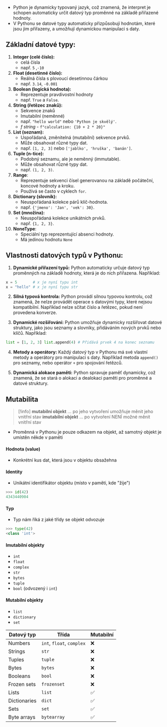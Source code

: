 - Python je dynamicky typovaný jazyk, což znamená, že interpret je schopen automaticky určit datový typ proměnné na základě přiřazené hodnoty. 
- V Pythonu se datové typy automaticky přizpůsobují hodnotám, které jsou jim přiřazeny, a umožňují dynamickou manipulaci s daty.
## Základní datové typy:
1. **Integer (celé číslo):** 
	- celá čísla
	- např. `5` ,`-10`
2. **Float (desetinné číslo):** 
	- Reálná čísla s plovoucí desetinnou čárkou
	- např. `3.14`, `-0.001`
3. **Boolean (logická hodnota):** 
	- Reprezentuje pravdivostní hodnoty 
	- např. `True` a `False`.
4. **String (řetězec znaků):** 
	- Sekvence znaků
	- Imutabilní (neměnné)
	- např. `"hello world"` nebo `'Python je skvělý'`.
	- *f string* - `f"calculation: {10 + 2 * 20}"`
1. **List (seznam):**
	- Uspořádaná, změnitelná (mutabilní) sekvence prvků.
	- Může obsahovat různé typy dat.
	- např. `[1, 2, 3]` nebo `['jablko', 'hruška', 'banán']`.
2. **Tuple (n-tice):**
	- Podobný seznamu, ale je neměnný (immutable).
	- Může obsahovat různé typy dat.
	- např. `(1, 2, 3)`.
3. **Range**:
	- Reprezentuje sekvenci čísel generovanou na základě počáteční, koncové hodnoty a kroku.
	- Používá se často v cyklech `for`.
4. **Dictionary (slovník):** 
	- Neuspořádaná kolekce párů klíč-hodnota.
	- např. `{'jmeno': 'Jan', 'vek': 30}`.
5. **Set (množina):** 
	- Neuspořádaná kolekce unikátních prvků.
	- např. `{1, 2, 3}`.
6. **NoneType**:
	- Speciální typ reprezentující absenci hodnoty.
	- Má jedinou hodnotu `None`
## Vlastnosti datových typů v Pythonu:
1. **Dynamické přiřazení typů:** Python automaticky určuje datový typ proměnných na základě hodnoty, která je do nich přiřazena. Například:

```Python
x = 5       # x je nyní typu int
x = "hello" # x je nyní typu str
```

2. **Silná typová kontrola:** Python provádí silnou typovou kontrolu, což znamená, že nelze provádět operace s datovými typy, které nejsou kompatibilní. Například nelze sčítat číslo a řetězec, pokud není provedena konverze.

4. **Dynamické rozšiřování:** Python umožňuje dynamicky rozšiřovat datové struktury, jako jsou seznamy a slovníky, přidáváním nových prvků nebo klíčů. Například:
```Python
list = [1, 2, 3] list.append(4) # Přidává prvek 4 na konec seznamu
```

4. **Metody a operátory:** Každý datový typ v Pythonu má své vlastní metody a operátory pro manipulaci s daty. Například metoda `append()` pro seznamy, nebo operátor `+` pro spojování řetězců.

5. **Dynamická alokace paměti:** Python spravuje paměť dynamicky, což znamená, že se stará o alokaci a dealokaci paměti pro proměnné a datové struktury.
## Mutabilita
> [!info]
> **mutabilní objekt** ... po jeho vytvoření umožňuje měnit jeho vnitřní stav
> **imutabilní objekt** ... po vytvoření NENÍ možné měnit vnitřní stav

- Proměnná v Pythonu je pouze odkazem na objekt, až samotný objekt je umístěn někde v paměti 
#### Hodnota (value)
- Konkrétní kus dat, která jsou v objektu obsažehna
#### Identity
- Unikátní identifikátor objektu (místo v paměti, kde "žije")
```python 
>>> id(42)
4343440904
```
#### Typ
- Typ nám říká z jaké třídy se objekt odvozuje
```python
>>> type(42)
<class 'int'>
```
#### Imutabilní objekty
- `int`
- `float`
- `complex`
- `str`
- `bytes`
- `tuple`
- `bool` (odvozený i `int`)
#### Mutabilní objekty
- `list`
- `dictionary`
- `set`

| Datový typ   | Třída                     | Mutabilní |
| ------------ | ------------------------- | --------- |
| Numbers      | `int`, `float`, `complex` | ❌         |
| Strings      | `str`                     | ❌         |
| Tuples       | `tuple`                   | ❌         |
| Bytes        | `bytes`                   | ❌         |
| Booleans     | `bool`                    | ❌         |
| Frozen sets  | `frozenset`               | ❌         |
| Lists        | `list`                    | ✅         |
| Dictionaries | `dict`                    | ✅         |
| Sets         | `set`                     | ✅         |
| Byte arrays  | `bytearray`               | ✅         |
